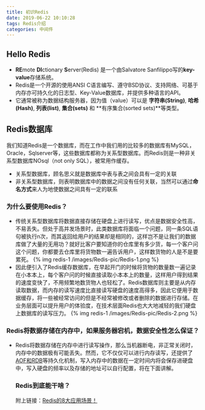 ```yaml
---
title: 初识Redis
date: 2019-06-22 10:10:28
tags: Redis介绍
categories: 中间件
---
```

## Hello Redis
* **RE**mote **DI**ctionary **S**erver(Redis) 是一个由Salvatore Sanfilippo写的**key-value**存储系统。
* Redis是一个开源的使用ANSI C语言编写、遵守BSD协议、支持网络、可基于内存亦可持久化的日志型、Key-Value数据库，并提供多种语言的API。
* 它通常被称为数据结构服务器，因为值（value）可以是 **字符串(String)**, **哈希(Hash)**, **列表(list)**, **集合(sets)** 和 **有序集合(sorted sets)**等类型。
<!--more-->

## Redis数据库
我们知道Redis是一个数据库，而在工作中我们用的比较多的数据库有MySQL，Oracle，Sqlserver等，这些数据库都称为关系型数据库。而Redis则是一种非关系型数据库NOsql（not only SQL），被常用作缓存。
* 关系型数据库，顾名思义就是数据库中表与表之间会具有一定的关联
* 非关系型数据库，则表明数据库中的数据之间没有任何关联，当然可以通过**命名方式**来人为地使数据之间具有一定的联系

### 为什么要使用Redis？
* 传统关系型数据库将数据直接存储在硬盘上进行读写，优点是数据安全性高，不易丢失。但处于高并发场景时，此类数据库将面临一个问题，同一条SQL语句被执行n次，而其返回给用户的结果却是相同的，这样岂不是让我们的数据库做了大量的无用功？就好比客户要知道你的仓库里有多少货，每一个客户问这个问题，你都要去仓库里将货物数一遍告诉用户，这样数货物的人是不是要累死。
{% img redis-1 /images/Redis-pic/Redis-1.png %}
* 因此便引入了Redis缓存数据库，在早起开门的时候将货物的数量数一遍记录在小本本上，每个客户问的时候直接读取小本本上的数量，这样用户得到结果的速度变快了，不用频繁地数货物人也轻松了。Redis数据库则主要是从内存读取数据，而内存的读写速度比直接读写硬盘的速度高得多，因此它便用于数据缓存，将一些被经常访问的但是不经常被修改或者删除的数据进行存储。在业务层面可以提升用户的体验度，在技术层面Redis也大大地减轻的我们硬盘上数据库的读写压力。
{% img redis-1 /images/Redis-pic/Redis-2.png %}

### Redis将数据存储在内存中，如果服务器宕机，数据安全性怎么保证？
* Redis将数据存储在内存中进行读写操作，那么当机器断电，非正常关闭时，内存中的数据极有可能丢失。然而，它不仅仅可以进行内存读写，还提供了[AOF和RDB](https://blog.csdn.net/a1007720052/article/details/79126253)等持久化机制，写入内存中的数据在一定时间内将会保存进硬盘中，写入硬盘的频率以及存储的地址可以自行配置，将在下面讲解。
  ### Redis到底能干啥？
  附上链接：[Redis的8大应用场景！](https://blog.csdn.net/youanyyou/article/details/82177767)